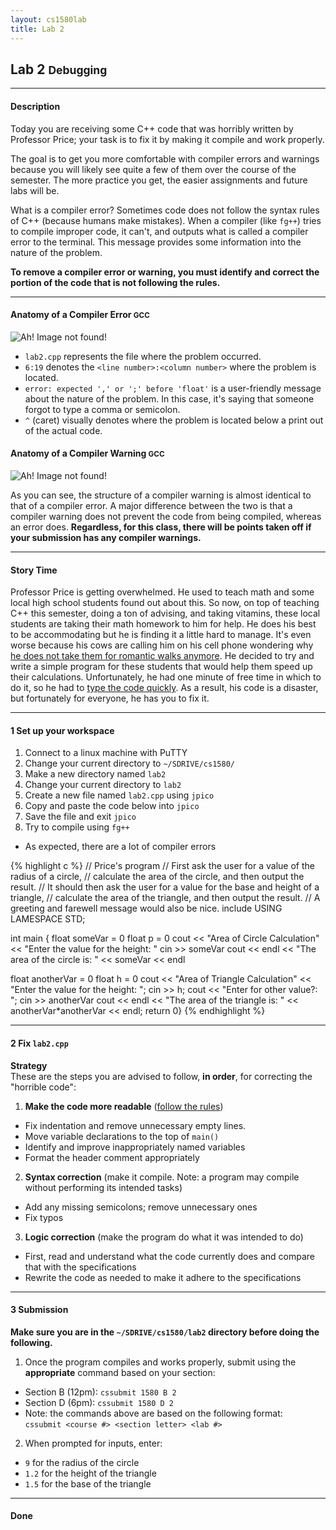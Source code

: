 ```yaml
---
layout: cs1580lab
title: Lab 2
---
```


<!-- Stuff to talk about
  - Talk to helpers about mrhmmm
  - Give Quiz
  - To Class about:
    - Visibility
    - SDRIVE, Editors (Notepad++, vim, emacs), compilers (clang)
    - FORMATTING!!!!!
    - SUBMITTING CORRECTLY!!!!!
    - BREATHE!!!! READ!!!!!
 -->

## Lab 2 <small>Debugging</small>
---

#### Description
Today you are receiving some C++ code that was horribly written by Professor Price; your task is to fix it by making it compile and work properly.

The goal is to get you more comfortable with compiler errors and warnings because you will likely see quite a few of them over the course of the semester.  The more practice you get, the easier assignments and future labs will be.

What is a compiler error?
Sometimes code does not follow the syntax rules of C++ (because humans make mistakes).  When a compiler (like `fg++`) tries to compile improper code, it can't, and outputs what is called a compiler error to the terminal.  This message provides some information into the nature of the problem.

**To remove a compiler error or warning, you must identify and correct the portion of the code that is not following the rules.**

---

#### Anatomy of a Compiler Error <small>GCC</small>
![Ah! Image not found!]({{site.baseurl}}/img/compiler-error.png "A sample compiler error")

  - `lab2.cpp` represents the file where the problem occurred.
  - `6:19` denotes the `<line number>:<column number>` where the problem is located.
  - `error: expected ',' or ';' before 'float'` is a user-friendly message about the nature of the problem.  In this case, it's saying that someone forgot to type a comma or semicolon.
  - `^` (caret) visually denotes where the problem is located below a print out of the actual code.

#### Anatomy of a Compiler Warning <small>GCC</small>
![Ah! Image not found!]({{site.baseurl}}/img/compiler-warning.png "A sample compiler warning")

As you can see, the structure of a compiler warning is almost identical to that of a compiler error.
A major difference between the two is that a compiler warning does not prevent the code from being compiled, whereas an error does.
**Regardless, for this class, there will be points taken off if your submission has any compiler warnings.**

---

#### Story Time
Professor Price is getting overwhelmed.  He used to teach math and some local high school students found out about this.  So now, on top of teaching C++ this semester, doing a ton of advising, and taking vitamins, these local students are taking their math homework to him for help.  He does his best to be accommodating but he is finding it a little hard to manage.  It's even worse because his cows are calling him on his cell phone wondering why [he does not take them for romantic walks anymore]({{site.baseurl}}/img/clayton1.jpg).  He decided to try and write a simple program for these students that would help them speed up their calculations.  Unfortunately, he had one minute of free time in which to do it, so he had to [type the code quickly]({{site.baseurl}}/img/drummer.gif).  As a result, his code is a disaster, but fortunately for everyone, he has you to fix it.

---

#### <span class="badge">1</span> Set up your workspace

1. Connect to a linux machine with PuTTY
2. Change your current directory to `~/SDRIVE/cs1580/`
3. Make a new directory named `lab2`
4. Change your current directory to `lab2`
5. Create a new file named `lab2.cpp` using `jpico`
6. Copy and paste the code below into `jpico`
7. Save the file and exit `jpico`
8. Try to compile using `fg++`
  - As expected, there are a lot of compiler errors

{% highlight c %}
// Price's program
// First ask the user for a value of the radius of a circle,
// calculate the area of the circle, and then output the result.
// It should then ask the user for a value for the base and height of a triangle,
// calculate the area of the triangle, and then output the result.
// A greeting and farewell message would also be nice.
include <iostream>
USING LAMESPACE STD;

int main {
float someVar = 0 float p = 0
cout << "Area of Circle Calculation" <<
"Enter the value for the height: " cin >> someVar
cout << endl << "The area of the circle is: " << someVar << endl

float anotherVar = 0 float h = 0
cout << "Area of Triangle Calculation" <<
"Enter the value for the height: ";
cin >> h;
cout <<
"Enter for other value?: "; cin >> anotherVar
cout << endl << "The area of the triangle is: " << anotherVar*anotherVar << endl;
return 0}
{% endhighlight %}

---

#### <span class="badge">2</span> Fix `lab2.cpp`
**Strategy**  
These are the steps you are advised to follow, **in order**, for correcting the "horrible code":

1. **Make the code more readable** ([follow the rules](http://web.mst.edu/~cpp/cpp_coding_standard_v1_1.pdf))  
  - Fix indentation and remove unnecessary empty lines.  
  - Move variable declarations to the top of `main()`  
  - Identify and improve inappropriately named variables
  - Format the header comment appropriately
2. **Syntax correction** (make it compile. Note: a program may compile without performing its intended tasks)  
  - Add any missing semicolons; remove unnecessary ones  
  - Fix typos
3. **Logic correction** (make the program do what it was intended to do)  
  - First, read and understand what the code currently does and compare that with the specifications  
  - Rewrite the code as needed to make it adhere to the specifications

---

#### <span class="badge">3</span> Submission
**Make sure you are in the `~/SDRIVE/cs1580/lab2` directory before doing the following.**

1. Once the program compiles and works properly, submit using the **appropriate** command based on your section:
  - Section B (12pm): `cssubmit 1580 B 2`
  - Section D (6pm): `cssubmit 1580 D 2`
  - Note: the commands above are based on the following format:  
      `cssubmit <course #> <section letter> <lab #>`
2. When prompted for inputs, enter:
  - `9` for the radius of the circle
  - `1.2` for the height of the triangle
  - `1.5` for the base of the triangle

---

#### <span class="badge"><i class="fa fa-check"></i></span> Done
